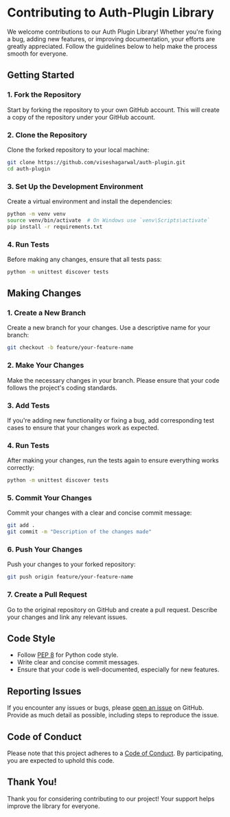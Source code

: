 # Contributing to Auth-Plugin Library

We welcome contributions to our Auth Plugin Library! Whether you're fixing a bug, adding new features, or improving documentation, your efforts are greatly appreciated. Follow the guidelines below to help make the process smooth for everyone.

## Getting Started

### 1. Fork the Repository

Start by forking the repository to your own GitHub account. This will create a copy of the repository under your GitHub account.

### 2. Clone the Repository

Clone the forked repository to your local machine:

```bash
git clone https://github.com/viseshagarwal/auth-plugin.git
cd auth-plugin
```

### 3. Set Up the Development Environment

Create a virtual environment and install the dependencies:

```bash
python -m venv venv
source venv/bin/activate  # On Windows use `venv\Scripts\activate`
pip install -r requirements.txt
```

### 4. Run Tests

Before making any changes, ensure that all tests pass:

```bash
python -m unittest discover tests
```

## Making Changes

### 1. Create a New Branch

Create a new branch for your changes. Use a descriptive name for your branch:

```bash
git checkout -b feature/your-feature-name
```

### 2. Make Your Changes

Make the necessary changes in your branch. Please ensure that your code follows the project's coding standards.

### 3. Add Tests

If you're adding new functionality or fixing a bug, add corresponding test cases to ensure that your changes work as expected.

### 4. Run Tests

After making your changes, run the tests again to ensure everything works correctly:

```bash
python -m unittest discover tests
```

### 5. Commit Your Changes

Commit your changes with a clear and concise commit message:

```bash
git add .
git commit -m "Description of the changes made"
```

### 6. Push Your Changes

Push your changes to your forked repository:

```bash
git push origin feature/your-feature-name
```

### 7. Create a Pull Request

Go to the original repository on GitHub and create a pull request. Describe your changes and link any relevant issues.

## Code Style

- Follow [PEP 8](https://pep8.org/) for Python code style.
- Write clear and concise commit messages.
- Ensure that your code is well-documented, especially for new features.

## Reporting Issues

If you encounter any issues or bugs, please [open an issue](https://github.com/your-username/auth-plugin/issues) on GitHub. Provide as much detail as possible, including steps to reproduce the issue.

## Code of Conduct

Please note that this project adheres to a [Code of Conduct](CODE_OF_CONDUCT.md). By participating, you are expected to uphold this code.

## Thank You!

Thank you for considering contributing to our project! Your support helps improve the library for everyone.
